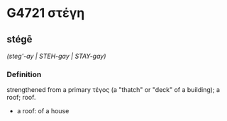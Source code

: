 # G4721 στέγη

## stégē

_(steg'-ay | STEH-gay | STAY-gay)_

### Definition

strengthened from a primary τέγος (a "thatch" or "deck" of a building); a roof; roof.

- a roof: of a house

